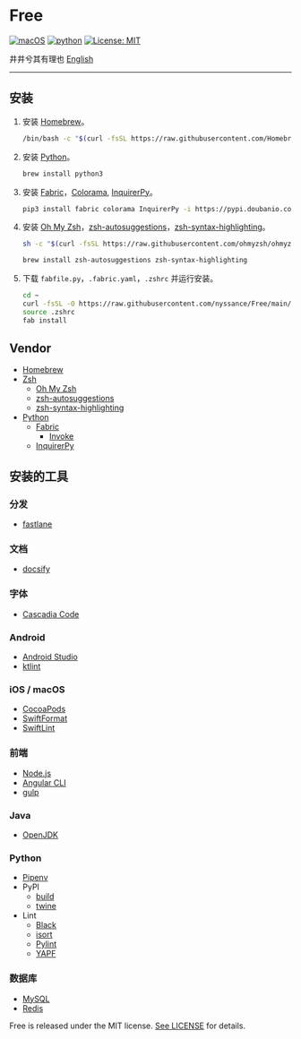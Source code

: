# Free

[![macOS](https://img.shields.io/badge/macOS-14-blue)](https://www.apple.com/macos/monterey/)
[![python](https://img.shields.io/badge/python-3.12-blue)](https://www.python.org)
[![License: MIT](https://img.shields.io/badge/license-MIT-green)](https://opensource.org/licenses/MIT)

井井兮其有理也 [English](https://github.com/nyssance/Free/blob/main/README.md)

---

## 安装

1. 安装 [Homebrew]。

    ```sh
    /bin/bash -c "$(curl -fsSL https://raw.githubusercontent.com/Homebrew/install/HEAD/install.sh)"
    ```

2. 安装 [Python]。

    ```sh
    brew install python3
    ```

3. 安装 [Fabric]，[Colorama], [InquirerPy]。

    ```sh
    pip3 install fabric colorama InquirerPy -i https://pypi.doubanio.com/simple/
    ```

4. 安装 [Oh My Zsh]，[zsh-autosuggestions]，[zsh-syntax-highlighting]。

    ```sh
    sh -c "$(curl -fsSL https://raw.githubusercontent.com/ohmyzsh/ohmyzsh/master/tools/install.sh)"
    ```

    ```sh
    brew install zsh-autosuggestions zsh-syntax-highlighting
    ```

5. 下载 `fabfile.py`，`.fabric.yaml`，`.zshrc` 并运行安装。

    ```sh
    cd ~
    curl -fsSL -O https://raw.githubusercontent.com/nyssance/Free/main/fabfile.py -o .fabric.yaml https://raw.githubusercontent.com/nyssance/Free/main/fabric.yaml -o .zshrc https://raw.githubusercontent.com/nyssance/Free/main/zshrc
    source .zshrc
    fab install
    ```

## Vendor

- [Homebrew]
- [Zsh](https://www.zsh.org)
  - [Oh My Zsh]
  - [zsh-autosuggestions]
  - [zsh-syntax-highlighting]
- [Python]
  - [Fabric]
    - [Invoke](https://www.pyinvoke.org)
  - [InquirerPy]

## 安装的工具

### 分发

- [fastlane](https://fastlane.tools)

### 文档

- [docsify](https://docsify.js.org/#/zh-cn/)

### 字体

- [Cascadia Code](https://github.com/microsoft/cascadia-code)

### Android

- [Android Studio](https://developer.android.com/studio)
- [ktlint](https://github.com/pinterest/ktlint)

### iOS / macOS

- [CocoaPods](https://cocoapods.org)
- [SwiftFormat](https://github.com/nicklockwood/SwiftFormat)
- [SwiftLint](https://github.com/realm/SwiftLint)

### 前端

- [Node.js](https://nodejs.org/zh-cn/)
- [Angular CLI](https://angular.cn/cli)
- [gulp](https://gulpjs.com)

### Java

- [OpenJDK](https://openjdk.java.net)

### Python

- [Pipenv](https://github.com/pypa/pipenv)
- PyPI
  - [build](https://github.com/pypa/build)
  - [twine](https://github.com/pypa/twine)
- Lint
  - [Black](https://github.com/psf/black)
  - [isort](https://pycqa.github.io/isort/)
  - [Pylint](https://www.pylint.org)
  - [YAPF](https://github.com/google/yapf)

### 数据库

- [MySQL](https://www.mysql.com)
- [Redis](https://redis.io)

Free is released under the MIT license. [See LICENSE](https://github.com/nyssance/Free/blob/main/LICENSE) for details.

[HomeBrew]: https://brew.sh/index_zh-cn
[Oh My Zsh]: https://ohmyz.sh
[zsh-autosuggestions]: https://github.com/zsh-users/zsh-autosuggestions
[zsh-syntax-highlighting]: https://github.com/zsh-users/zsh-syntax-highlighting
[Python]: https://www.python.org
[Fabric]: https://www.fabfile.org
[Colorama]: https://github.com/tartley/colorama
[InquirerPy]: https://github.com/kazhala/InquirerPy
